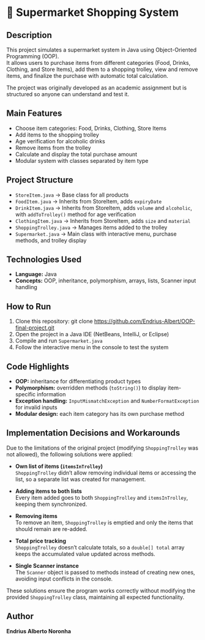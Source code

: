 # 🛒 Supermarket Shopping System

## Description

This project simulates a supermarket system in Java using Object-Oriented Programming (OOP).  
It allows users to purchase items from different categories (Food, Drinks, Clothing, and Store Items), add them to a shopping trolley, view and remove items, and finalize the purchase with automatic total calculation.

The project was originally developed as an academic assignment but is structured so anyone can understand and test it.

## Main Features

- Choose item categories: Food, Drinks, Clothing, Store Items  
- Add items to the shopping trolley  
- Age verification for alcoholic drinks  
- Remove items from the trolley  
- Calculate and display the total purchase amount  
- Modular system with classes separated by item type  

## Project Structure

- `StoreItem.java` → Base class for all products  
- `FoodItem.java` → Inherits from StoreItem, adds `expiryDate`  
- `DrinkItem.java` → Inherits from StoreItem, adds `volume` and `alcoholic`, with `addToTrolley()` method for age verification  
- `ClothingItem.java` → Inherits from StoreItem, adds `size` and `material`  
- `ShoppingTrolley.java` → Manages items added to the trolley  
- `Supermarket.java` → Main class with interactive menu, purchase methods, and trolley display  

## Technologies Used

- **Language:** Java  
- **Concepts:** OOP, inheritance, polymorphism, arrays, lists, Scanner input handling  

## How to Run

1. Clone this repository: git clone https://github.com/Endrius-Albert/OOP-final-project.git
2. Open the project in a Java IDE (NetBeans, IntelliJ, or Eclipse)  
3. Compile and run `Supermarket.java`  
4. Follow the interactive menu in the console to test the system  

## Code Highlights

- **OOP:** inheritance for differentiating product types  
- **Polymorphism:** overridden methods (`toString()`) to display item-specific information  
- **Exception handling:** `InputMismatchException` and `NumberFormatException` for invalid inputs  
- **Modular design:** each item category has its own purchase method  

## Implementation Decisions and Workarounds

Due to the limitations of the original project (modifying `ShoppingTrolley` was not allowed), the following solutions were applied:

- **Own list of items (`itemsInTrolley`)**  
  `ShoppingTrolley` didn’t allow removing individual items or accessing the list, so a separate list was created for management.  

- **Adding items to both lists**  
  Every item added goes to both `ShoppingTrolley` and `itemsInTrolley`, keeping them synchronized.  

- **Removing items**  
  To remove an item, `ShoppingTrolley` is emptied and only the items that should remain are re-added.  

- **Total price tracking**  
  `ShoppingTrolley` doesn’t calculate totals, so a `double[] total` array keeps the accumulated value updated across methods.  

- **Single Scanner instance**  
  The `Scanner` object is passed to methods instead of creating new ones, avoiding input conflicts in the console.  

These solutions ensure the program works correctly without modifying the provided `ShoppingTrolley` class, maintaining all expected functionality.

## Author

**Endrius Alberto Noronha**
